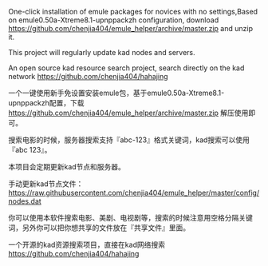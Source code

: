 One-click installation of emule packages for novices with no settings,Based on emule0.50a-Xtreme8.1-upnppackzh configuration, download https://github.com/chenjia404/emule_helper/archive/master.zip and unzip it.

This project will regularly update kad nodes and servers.

An open source kad resource search project, search directly on the kad network https://github.com/chenjia404/hahajing


一个一键使用新手免设置安装emule包，基于emule0.50a-Xtreme8.1-upnppackzh配置，下载 https://github.com/chenjia404/emule_helper/archive/master.zip 解压使用即可。

搜索电影的时候，服务器搜索支持『abc-123』格式关键词，kad搜索可以使用『abc 123』。

本项目会定期更新kad节点和服务器。

手动更新kad节点文件：https://raw.githubusercontent.com/chenjia404/emule_helper/master/config/nodes.dat

你可以使用本软件搜索电影、美剧、电视剧等，搜索的时候注意用空格分隔关键词，另外你可以把你想共享的文件放在『共享文件』里面。

一个开源的kad资源搜索项目，直接在kad网络搜索 https://github.com/chenjia404/hahajing